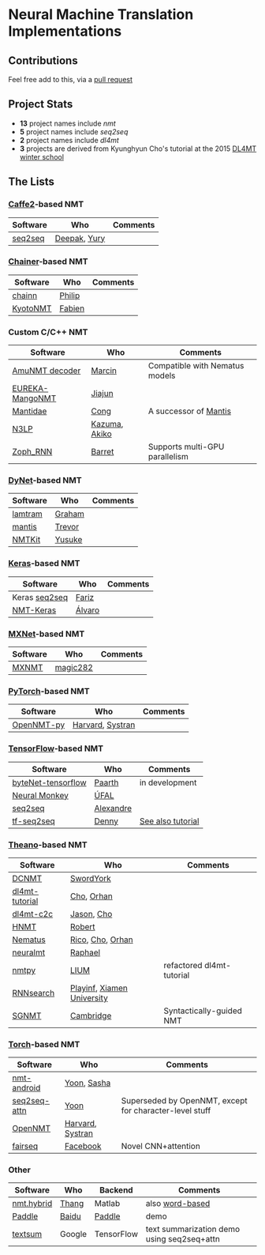 # Neural Machine Translation Implementations

## Contributions

Feel free add to this, via a [pull request](https://help.github.com/articles/creating-a-pull-request)


## Project Stats
* **13** project names include *nmt*
* **5** project names include *seq2seq*
* **2** project names include *dl4mt*
* **3** projects are derived from Kyunghyun Cho's tutorial at the 2015 [DL4MT winter school](http://dl4mt.computing.dcu.ie)


## The Lists

### [Caffe2](https://github.com/caffe2/caffe2)-based NMT
| Software | Who | Comments |
| -------- | --- | -------- |
| [seq2seq](https://github.com/caffe2/caffe2/blob/master/caffe2/python/examples/seq2seq.py) | [Deepak](https://github.com/deepakg92), [Yury](https://github.com/urikz) |  |


### [Chainer](https://github.com/pfnet/chainer)-based NMT
| Software | Who | Comments |
| -------- | --- | -------- |
| [chainn](https://github.com/philip30/chainn) | [Philip](http://isw3.naist.jp/~philip-a/index.html) |  |
| [KyotoNMT](https://github.com/fabiencro/knmt) | [Fabien](https://github.com/fabiencro) |  |


### Custom C/C++ NMT
| Software | Who | Comments |
| -------- | --- | -------- |
| [AmuNMT decoder](https://github.com/emjotde/amunmt) | [Marcin](https://github.com/emjotde) | Compatible with Nematus models |
| [EUREKA-MangoNMT](https://github.com/jiajunzhangnlp/EUREKA-MangoNMT) | [Jiajun](https://github.com/jiajunzhangnlp) |  |
| [Mantidae](https://github.com/duyvuleo/Mantidae) | [Cong](https://github.com/duyvuleo) | A successor of [Mantis](https://github.com/trevorcohn/mantis) |
| [N3LP](https://github.com/hassyGo/N3LP) | [Kazuma](https://github.com/hassyGo), [Akiko](https://github.com/tempra28) |  |
| [Zoph_RNN](https://github.com/isi-nlp/Zoph_RNN) | [Barret](https://github.com/barretzoph) | Supports multi-GPU parallelism |


### [DyNet](https://github.com/clab/dynet)-based NMT
| Software | Who | Comments |
| -------- | --- | -------- |
| [lamtram](https://github.com/neubig/lamtram) | [Graham](https://github.com/neubig) |  |
| [mantis](https://github.com/trevorcohn/mantis) | [Trevor](https://github.com/trevorcohn) |  |
| [NMTKit](https://github.com/odashi/nmtkit) | [Yusuke](https://github.com/odashi) |  |


### [Keras](https://github.com/fchollet/keras)-based NMT
| Software | Who | Comments |
| -------- | --- | -------- |
| Keras [seq2seq](https://github.com/farizrahman4u/seq2seq) | [Fariz](https://github.com/farizrahman4u) |  |
| [NMT-Keras](https://github.com/lvapeab/nmt-keras) | [Álvaro](https://github.com/lvapeab) |  |


### [MXNet](http://mxnet.io)-based NMT
| Software | Who | Comments |
| -------- | --- | -------- |
| [MXNMT](https://github.com/magic282/MXNMT) | [magic282](https://github.com/magic282) |  |


### [PyTorch](https://github.com/pytorch/pytorch)-based NMT
| Software | Who | Comments |
| -------- | --- | -------- |
| [OpenNMT-py](https://github.com/OpenNMT/OpenNMT-py) | [Harvard](http://nlp.seas.harvard.edu/), [Systran](http://www.systrangroup.com) |  |


### [TensorFlow](https://github.com/tensorflow/tensorflow)-based NMT
| Software | Who | Comments |
| -------- | --- | -------- |
| [byteNet-tensorflow](https://github.com/paarthneekhara/byteNet-tensorflow) | [Paarth](https://github.com/paarthneekhara) | in development |
| [Neural Monkey](https://github.com/ufal/neuralmonkey) | [ÚFAL](https://github.com/ufal) |  |
| [seq2seq](https://github.com/eske/seq2seq) | [Alexandre](https://github.com/eske) |  |
| [tf-seq2seq](https://github.com/google/seq2seq) | [Denny](https://github.com/dennybritz) | [See also tutorial](https://www.tensorflow.org/versions/master/tutorials/seq2seq/index.html) |


### [Theano](https://github.com/Theano/Theano)-based NMT
| Software | Who | Comments |
| -------- | --- | -------- |
| [DCNMT](https://github.com/swordyork/dcnmt) | [SwordYork](https://github.com/SwordYork) |  |
| [dl4mt-tutorial](https://github.com/nyu-dl/dl4mt-tutorial) | [Cho](https://github.com/kyunghyuncho), [Orhan](https://github.com/orhanf) |  |
| [dl4mt-c2c](https://github.com/nyu-dl/dl4mt-c2c) | [Jason](https://github.com/jasonleeinf), [Cho](https://github.com/kyunghyuncho) |  |
| [HNMT](https://github.com/robertostling/hnmt) | [Robert](https://github.com/robertostling) |  |
| [Nematus](https://github.com/rsennrich/nematus) | [Rico](https://github.com/rsennrich), [Cho](https://github.com/kyunghyuncho), [Orhan](https://github.com/orhanf) |  |
| [neuralmt](https://github.com/zomux/neuralmt) | [Raphael](https://github.com/zomux) |  |
| [nmtpy](https://github.com/lium-lst/nmtpy) | [LIUM](https://github.com/lium-lst) | refactored dl4mt-tutorial |
| [RNNsearch](https://github.com/XMUNLP/RNNsearch) | [Playinf](https://github.com/Playinf), [Xiamen University](https://github.com/XMUNLP) |  |
| [SGNMT](https://github.com/ucam-smt/sgnmt) | [Cambridge](https://github.com/ucam-smt) | Syntactically-guided NMT |


### [Torch](https://github.com/torch/distro)-based NMT
| Software | Who | Comments |
| -------- | --- | -------- |
| [nmt-android](https://github.com/harvardnlp/nmt-android) | [Yoon](https://github.com/yoonkim), [Sasha](https://github.com/srush) |  |
| [seq2seq-attn](https://github.com/harvardnlp/seq2seq-attn) | [Yoon](https://github.com/yoonkim) | Superseded by OpenNMT, except for character-level stuff |
| [OpenNMT](https://github.com/OpenNMT/OpenNMT) | [Harvard](http://nlp.seas.harvard.edu/), [Systran](http://www.systrangroup.com) |  |
| [fairseq](https://github.com/facebookresearch/fairseq) | [Facebook](https://github.com/facebookresearch) | Novel CNN+attention |


### Other
| Software | Who | Backend | Comments |
| -------- | --- | ------- | -------- |
| [nmt.hybrid](https://github.com/lmthang/nmt.hybrid) | [Thang](https://github.com/lmthang) | Matlab | also [word-based](https://github.com/lmthang/nmt.matlab) |
| [Paddle](https://github.com/baidu/Paddle/tree/master/demo/seqToseq/translation) | [Baidu](https://github.com/baidu) | [Paddle](https://github.com/baidu/Paddle) | demo |
| [textsum](https://github.com/tensorflow/models/tree/master/textsum) | Google | TensorFlow | text summarization demo using seq2seq+attn |
